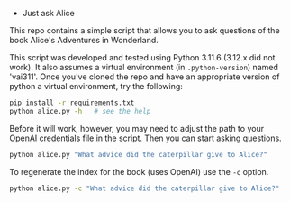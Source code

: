 * Just ask Alice

This repo contains a simple script that allows you to ask questions of the book
Alice's Adventures in Wonderland.

This script was developed and tested using Python 3.11.6 (3.12.x did not work).
It also assumes a virtual environment (in `.python-version`) named 'vai311'.
Once you've cloned the repo and have an appropriate version of python a virtual
environment, try the following:


```bash
pip install -r requirements.txt
python alice.py -h   # see the help
```

Before it will work, however, you may need to adjust the path to your OpenAI
credentials file in the script.  Then you can start asking questions.

```bash
python alice.py "What advice did the caterpillar give to Alice?"
```

To regenerate the index for the book (uses OpenAI) use the `-c` option.

```bash
python alice.py -c "What advice did the caterpillar give to Alice?"
```

